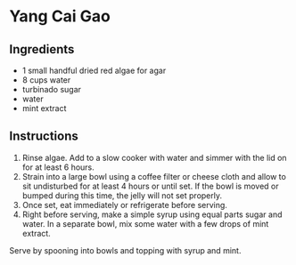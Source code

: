 # Yang Cai Gao

## Ingredients

- 1 small handful dried red algae for agar
- 8 cups water
- turbinado sugar
- water
- mint extract

## Instructions

1. Rinse algae. Add to a slow cooker with water and simmer with the lid on for at least 6 hours.
2. Strain into a large bowl using a coffee filter or cheese cloth and allow to sit undisturbed for at least 4 hours or until set. If the bowl is moved or bumped during this time, the jelly will not set properly.
3. Once set, eat immediately or refrigerate before serving.
4. Right before serving, make a simple syrup using equal parts sugar and water. In a separate bowl, mix some water with a few drops of mint extract.

Serve by spooning into bowls and topping with syrup and mint.

